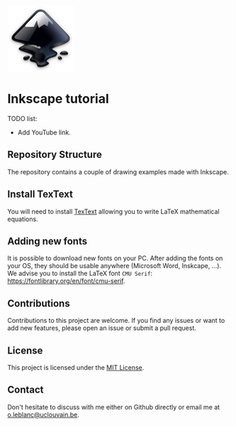 <img src="Inkscape.png" width="150">

# Inkscape tutorial  

TODO list:

* Add YouTube link.

## Repository Structure

The repository contains a couple of drawing examples made with Inkscape.

## Install TexText

You will need to install [TexText](https://textext.github.io/textext/index.html) allowing you to write LaTeX mathematical equations.

## Adding new fonts

It is possible to download new fonts on your PC. After adding the fonts on your OS, they should be usable anywhere (Microsoft Word, Inskcape, ...).
We advise you to install the LaTeX font ``CMU Serif``: https://fontlibrary.org/en/font/cmu-serif.

## Contributions

Contributions to this project are welcome. If you find any issues or want to add new features, please open an issue or submit a pull request.

## License

This project is licensed under the [MIT License](LICENSE).

## Contact

Don't hesitate to discuss with me either on Github directly or email me at o.leblanc@uclouvain.be.
